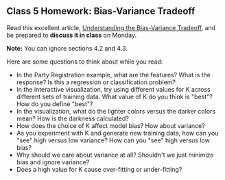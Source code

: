 ## Class 5 Homework: Bias-Variance Tradeoff

Read this excellent article, [Understanding the Bias-Variance Tradeoff](http://scott.fortmann-roe.com/docs/BiasVariance.html), and be prepared to **discuss it in class** on Monday.

**Note:** You can ignore sections 4.2 and 4.3.

Here are some questions to think about while you read:
* In the Party Registration example, what are the features? What is the response? Is this a regression or classification problem?
* In the interactive visualization, try using different values for K across different sets of training data. What value of K do you think is "best"? How do you define "best"?
* In the visualization, what do the lighter colors versus the darker colors mean? How is the darkness calculated?
* How does the choice of K affect model bias? How about variance?
* As you experiment with K and generate new training data, how can you "see" high versus low variance? How can you "see" high versus low bias?
* Why should we care about variance at all? Shouldn't we just minimize bias and ignore variance?
* Does a high value for K cause over-fitting or under-fitting?
